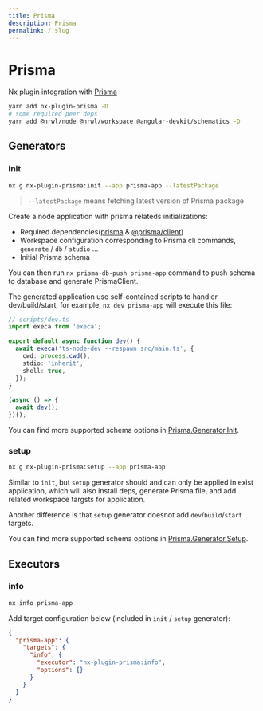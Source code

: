 ```yaml
---
title: Prisma
description: Prisma
permalink: /:slug
---
```


# Prisma

Nx plugin integration with [Prisma](https://www.prisma.io/)

```bash
yarn add nx-plugin-prisma -D
# some required peer deps
yarn add @nrwl/node @nrwl/workspace @angular-devkit/schematics -D
```

## Generators

### init

```bash
nx g nx-plugin-prisma:init --app prisma-app --latestPackage
```

> `--latestPackage` means fetching latest version of Prisma package

Create a node application with prisma relateds initializations:

- Required dependencies([prisma](https://npmjs.com/package/prisma) & [@prisma/client](https://www.npmjs.com/package/@prisma/client))
- Workspace configuration corresponding to Prisma cli commands, `generate` / `db` / `studio` ...
- Initial Prisma schema

You can then run `nx prisma-db-push prisma-app` command to push schema to database and generate PrismaClient.

The generated application use self-contained scripts to handler dev/build/start, for example, `nx dev prisma-app` will execute this file:

```typescript
// scripts/dev.ts
import execa from 'execa';

export default async function dev() {
  await execa('ts-node-dev --respawn src/main.ts', {
    cwd: process.cwd(),
    stdio: 'inherit',
    shell: true,
  });
}

(async () => {
  await dev();
})();
```

You can find more supported schema options in [Prisma.Generator.Init](/packages/nx-plugin-prisma/src/generators/init/schema.json).

### setup

```bash
nx g nx-plugin-prisma:setup --app prisma-app
```

Similar to `init`, but `setup` generator should and can only be applied in exist application, which will also install deps, generate Prisma file, and add related workspace targsts for application.

Another difference is that `setup` generator doesnot add `dev`/`build`/`start` targets.

You can find more supported schema options in [Prisma.Generator.Setup](/packages/nx-plugin-prisma/src/generators/setup/schema.json).

## Executors

### info

```bash
nx info prisma-app
```

Add target configuration below (included in `init` / `setup` generator):

```json
{
  "prisma-app": {
    "targets": {
      "info": {
        "executor": "nx-plugin-prisma:info",
        "options": {}
      }
    }
  }
}
```
